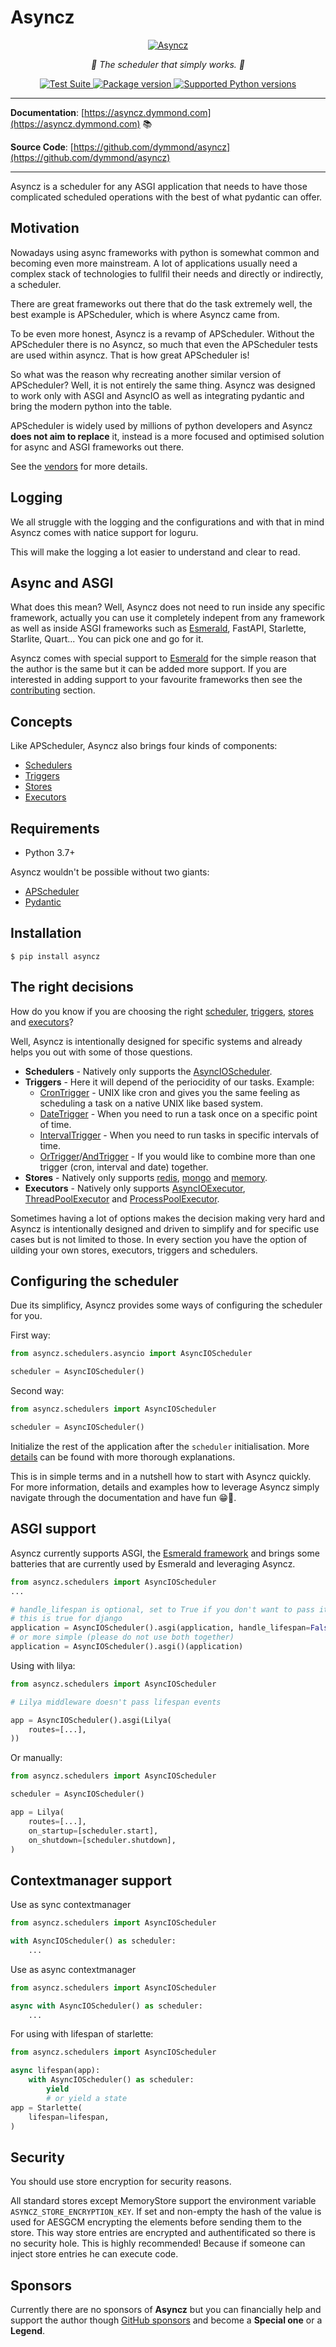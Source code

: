 # Asyncz

<p align="center">
  <a href="https://asyncz.tarsil.io"><img src="https://res.cloudinary.com/tarsild/image/upload/v1687363326/packages/asyncz/asyncz-new_wiyih8.png" alt='Asyncz'></a>
</p>

<p align="center">
    <em>🚀 The scheduler that simply works. 🚀</em>
</p>

<p align="center">
<a href="https://github.com/dymmond/asyncz/actions/workflows/test-suite.yml/badge.svg?event=push&branch=main" target="_blank">
    <img src="https://github.com/dymmond/asyncz/actions/workflows/test-suite.yml/badge.svg?event=push&branch=main" alt="Test Suite">
</a>

<a href="https://pypi.org/project/asyncz" target="_blank">
    <img src="https://img.shields.io/pypi/v/asyncz?color=%2334D058&label=pypi%20package" alt="Package version">
</a>

<a href="https://pypi.org/project/asyncz" target="_blank">
    <img src="https://img.shields.io/pypi/pyversions/asyncz.svg?color=%2334D058" alt="Supported Python versions">
</a>
</p>

---

**Documentation**: [https://asyncz.dymmond.com](https://asyncz.dymmond.com) 📚

**Source Code**: [https://github.com/dymmond/asyncz](https://github.com/dymmond/asyncz)

---

Asyncz is a scheduler for any ASGI application that needs to have those complicated scheduled operations with the
best of what pydantic can offer.

## Motivation

Nowadays using async frameworks with python is somewhat common and becoming even more mainstream. A lot of applications
usually need a complex stack of technologies to fullfil their needs and directly or indirectly, a scheduler.

There are great frameworks out there that do the task extremely well, the best example is APScheduler, which is where
Asyncz came from.

To be even more honest, Asyncz is a revamp of APScheduler. Without the APScheduler there is no Asyncz, so much that
even the APScheduler tests are used within asyncz. That is how great APScheduler is!

So what was the reason why recreating another similar version of APScheduler? Well, it is not entirely the same
thing. Asyncz was designed to work only with ASGI and AsyncIO as well as integrating pydantic and bring the modern
python into the table.

APScheduler is widely used by millions of python developers and Asyncz **does not aim to replace** it, instead
is a more focused and optimised solution for async and ASGI frameworks out there.

See the [vendors](./vendors/apscheduler/README.md) for more details.

## Logging

We all struggle with the logging and the configurations and with that in mind Asyncz comes with natice support
for loguru.

This will make the logging a lot easier to understand and clear to read.

## Async and ASGI

What does this mean? Well, Asyncz does not need to run inside any specific framework, actually you can use it
completely indepent from any framework as well as inside ASGI frameworks such as
[Esmerald](https://esmerald.dymmond.com), FastAPI, Starlette, Starlite, Quart... You can pick one and go for it.

Asyncz comes with special support to [Esmerald](https://esmerald.dymmond.com) for the simple reason that the author is
the same but it can be added more support. If you are interested in adding support to your favourite frameworks then
see the [contributing](https://asyncz.dymmond.com/contributing.md) section.

## Concepts

Like APScheduler, Asyncz also brings four kinds of components:

* [Schedulers](https://asyncz.dymmond.com/schedulers.md)
* [Triggers](https://asyncz.dymmond.com/triggers.md)
* [Stores](https://asyncz.dymmond.com/stores.md)
* [Executors](https://asyncz.dymmond.com/executors.md)

## Requirements

* Python 3.7+

Asyncz wouldn't be possible without two giants:

* <a href="https://apscheduler.readthedocs.io/en/3.x/" class="external-link" target="_blank">APScheduler</a>
* <a href="https://pydantic-docs.helpmanual.io/" class="external-link" target="_blank">Pydantic</a>

## Installation

```shell
$ pip install asyncz
```

## The right decisions

How do you know if you are choosing the right [scheduler](https://asyncz.dymmond.com/schedulers.md),
[triggers](https://asyncz.dymmond.com/triggers.md), [stores](https://asyncz.dymmond.com/stores.md)
and [executors](https://asyncz.dymmond.com/executors.md)?

Well, Asyncz is intentionally designed for specific systems and already helps you out with some of
those questions.

* **Schedulers** - Natively only supports the [AsyncIOScheduler](https://asyncz.dymmond.com/schedulers.md#asyncioscheduler).
* **Triggers** - Here it will depend of the periocidity of our tasks. Example:
    * [CronTrigger](https://asyncz.dymmond.com/triggers.md#crontrigger) - UNIX like cron and gives you the same feeling as
scheduling a task on a native UNIX like based system.
    * [DateTrigger](https://asyncz.dymmond.com/triggers.md#datetrigger) - When you need to run a task once on a specific
point of time.
    * [IntervalTrigger](https://asyncz.dymmond.com/triggers.md#intervaltrigger) - When you need to run tasks in specific
intervals of time.
    * [OrTrigger](https://asyncz.dymmond.com/triggers.md#ortrigger)/[AndTrigger](https://asyncz.dymmond.com/triggers.md#andtrigger) - If you would
like to combine more than one trigger (cron, interval and date) together.
* **Stores** - Natively only supports [redis](https://asyncz.dymmond.com/stores.md#redisstore),
[mongo](https://asyncz.dymmond.com/stores.md#mongodbstore) and [memory](https://asyncz.dymmond.com/stores.md#memorystore).
* **Executors** - Natively only supports [AsyncIOExecutor](https://asyncz.dymmond.com/executors.md#asyncioexecutor),
[ThreadPoolExecutor](https://asyncz.dymmond.com/executors.md#threadpoolexecutor) and
[ProcessPoolExecutor](https://asyncz.dymmond.com/executors.md#processpoolexecutor).

Sometimes having a lot of options makes the decision making very hard and Asyncz is intentionally
designed and driven to simplify and for specific use cases but is not limited to those. In every
section you have the option of uilding your own stores, executors, triggers and schedulers.

## Configuring the scheduler

Due its simplificy, Asyncz provides some ways of configuring the scheduler for you.

First way:

```python
from asyncz.schedulers.asyncio import AsyncIOScheduler

scheduler = AsyncIOScheduler()
```

Second way:

```python
from asyncz.schedulers import AsyncIOScheduler

scheduler = AsyncIOScheduler()
```

Initialize the rest of the application after the `scheduler` initialisation.
More [details](https://asyncz.dymmond.com/schedulers.md) can be found with more thorough explanations.

This is in simple terms and in a nutshell how to start with Asyncz quickly. For more information,
details and examples how to leverage Asyncz simply navigate through the documentation and have
fun 😁🎉.

## ASGI support

Asyncz currently supports ASGI, the [Esmerald framework](https://asyncz.dymmond.com/contrib/esmerald/)
and brings some batteries that are currently used by Esmerald and leveraging Asyncz.


```python
from asyncz.schedulers import AsyncIOScheduler
...

# handle_lifespan is optional, set to True if you don't want to pass it down because the underlying app doesn't support it
# this is true for django
application = AsyncIOScheduler().asgi(application, handle_lifespan=False)
# or more simple (please do not use both together)
application = AsyncIOScheduler().asgi()(application)
```

Using with lilya:

```python
from asyncz.schedulers import AsyncIOScheduler

# Lilya middleware doesn't pass lifespan events

app = AsyncIOScheduler().asgi(Lilya(
    routes=[...],
))

```

Or manually:

```python
from asyncz.schedulers import AsyncIOScheduler

scheduler = AsyncIOScheduler()

app = Lilya(
    routes=[...],
    on_startup=[scheduler.start],
    on_shutdown=[scheduler.shutdown],
)

```


## Contextmanager support

Use as sync contextmanager

```python
from asyncz.schedulers import AsyncIOScheduler

with AsyncIOScheduler() as scheduler:
    ...
```

Use as async contextmanager

```python
from asyncz.schedulers import AsyncIOScheduler

async with AsyncIOScheduler() as scheduler:
    ...
```

For using with lifespan of starlette:

```python
from asyncz.schedulers import AsyncIOScheduler

async lifespan(app):
    with AsyncIOScheduler() as scheduler:
        yield
        # or yield a state
app = Starlette(
    lifespan=lifespan,
)

```

## Security

You should use store encryption for security reasons.

All standard stores except MemoryStore support the environment variable `ASYNCZ_STORE_ENCRYPTION_KEY`.
If set and non-empty the hash of the value is used for AESGCM encrypting the elements before sending them
to the store.
This way store entries are encrypted and authentificated so there is no security hole.
This is highly recommended! Because if someone can inject store entries he can execute code.

## Sponsors

Currently there are no sponsors of **Asyncz** but you can financially help and support the author though
[GitHub sponsors](https://github.com/sponsors/tarsil) and become a **Special one** or a **Legend**.
